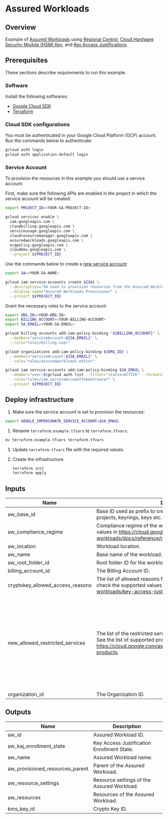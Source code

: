 # Assured Workloads

## Overview

Example of [Assured Workloads](https://cloud.google.com/assured-workloads/docs/overview) using [Regional Control](https://cloud.google.com/assured-workloads/docs/control-packages#regional-controls), [Cloud Hardware Security Module (HSM) Key](https://cloud.google.com/kms/docs/hsm), and [Key Access Justifications](https://cloud.google.com/assured-workloads/docs/key-access-justifications).

## Prerequisites

These sections describe requirements to run this example.

### Software

Install the following softwares:

- [Google Cloud SDK](https://cloud.google.com/sdk/install)
- [Terraform](https://www.terraform.io/downloads.html)

### Cloud SDK configurations

You must be authenticated in your Google Cloud Platform (GCP) account. Run the commands below to authenticate:

```sh
gcloud auth login
gcloud auth application-default login
```

### Service Account

To provision the resources in this example you should use a service account.

First, make sure the following APIs are enabled in the project in which the service account will be created:

```sh
export PROJECT_ID=<YOUR-SA-PROJECT-ID>

gcloud services enable \
  iam.googleapis.com \
  cloudbilling.googleapis.com \
  serviceusage.googleapis.com \
  cloudresourcemanager.googleapis.com \
  assuredworkloads.googleapis.com \
  orgpolicy.googleapis.com \
  cloudkms.googleapis.com \
  --project ${PROJECT_ID}
```

Use the commands below to create a [new service account](<https://cloud.google.com/iam/docs/service-accounts-create>):

```sh
export SA=<YOUR-SA-NAME>

gcloud iam service-accounts create ${SA} \
  --description="SA used to provision resources from the Assured Workloads example." \
  --display-name="Assured Workloads Provisioner" \
  --project ${PROJECT_ID}
```

Grant the necessary roles to the service account:

```sh
export ORG_ID=<YOUR-ORG-ID>
export BILLING_ACCOUNT=<YOUR-BILLING-ACCOUNT>
export SA_EMAIL=<YOUR-SA-EMAIL>

gcloud billing accounts add-iam-policy-binding "${BILLING_ACCOUNT}" \
  --member="serviceAccount:${SA_EMAIL}" \
  --role="roles/billing.user"

gcloud organizations add-iam-policy-binding ${ORG_ID} \
  --member="serviceAccount:${SA_EMAIL}" \
  --role="roles/assuredworkloads.editor"

gcloud iam service-accounts add-iam-policy-binding $SA_EMAIL \
  --member="user:$(gcloud auth list --filter="status=ACTIVE" --format="value(account)")" \
  --role="roles/iam.serviceAccountTokenCreator" \
  --project ${PROJECT_ID}
```

## Deploy infrastructure

1. Make sure the service account is set to provision the resources:

```sh
export GOOGLE_IMPERSONATE_SERVICE_ACCOUNT=$SA_EMAIL
```

1. Rename `terraform.example.tfvars` to `terraform.tfvars`:

  ```sh
  mv terraform.example.tfvars terraform.tfvars
  ```

1. Update `terraform.tfvars` file with the required values.

1. Create the infrastructure.

    ```sh
    terraform init
    terraform apply
    ```

<!-- BEGINNING OF PRE-COMMIT-TERRAFORM DOCS HOOK -->
## Inputs

| Name | Description | Type | Default | Required |
|------|-------------|------|---------|:--------:|
| aw\_base\_id | Base ID used as prefix to create other resources's IDs like: folders, projects, keyrings, keys etc. | `string` | `"aw-workload"` | no |
| aw\_compliance\_regime | Compliance regime of the workload. You can check the supported values in https://cloud.google.com/assured-workloads/docs/reference/rest/Shared.Types/ComplianceRegime. | `string` | n/a | yes |
| aw\_location | Workload location. | `string` | n/a | yes |
| aw\_name | Base name of the workload. | `string` | n/a | yes |
| aw\_root\_folder\_id | Root folder ID for the workload. | `string` | n/a | yes |
| billing\_account\_id | The Billing Account ID. | `string` | n/a | yes |
| cryptokey\_allowed\_access\_reasons | The list of allowed reasons for access to this CryptoKey. You can check the supported values in https://cloud.google.com/assured-workloads/key-access-justifications/docs/justification-codes. | `list(string)` | `null` | no |
| new\_allowed\_restricted\_services | The list of the restricted services that will be added as allowed. See the list of supported products by control package in https://cloud.google.com/assured-workloads/docs/supported-products. | `list(string)` | <pre>[<br>  "bigquery.googleapis.com",<br>  "bigqueryconnection.googleapis.com",<br>  "bigquerydatapolicy.googleapis.com",<br>  "bigquerydatatransfer.googleapis.com",<br>  "bigquerymigration.googleapis.com",<br>  "bigqueryreservation.googleapis.com",<br>  "bigquerystorage.googleapis.com",<br>  "file.googleapis.com",<br>  "networksecurity.googleapis.com"<br>]</pre> | no |
| organization\_id | The Organization ID. | `string` | n/a | yes |

## Outputs

| Name | Description |
|------|-------------|
| aw\_id | Assured Workload ID. |
| aw\_kaj\_enrollment\_state | Key Access Justification Enrollment State. |
| aw\_name | Assured Workload name. |
| aw\_provisioned\_resources\_parent | Parent of the Assured Workload. |
| aw\_resource\_settings | Resource settings of the Assured Workload. |
| aw\_resources | Resources of the Assured Workload. |
| kms\_key\_id | Crypto Key ID. |

<!-- END OF PRE-COMMIT-TERRAFORM DOCS HOOK -->
